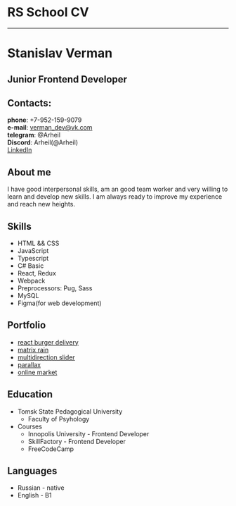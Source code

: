 # RS School CV
**************


# Stanislav Verman
## Junior Frontend Developer

## Contacts:
**phone**: +7-952-159-9079  
**e-mail**: verman_dev@vk.com  
**telegram**: @Arheil  
**Discord**: Arheil(@Arheil)   
[LinkedIn](https://www.linkedin.com/in/stanislav-verman-9681a11a4/)

## About me  
I have good interpersonal skills, am an good team worker and very willing to learn and develop new skills. I am always ready to improve my experience and reach new heights.

## Skills  
* HTML && CSS
* JavaScript
* Typescript
* C# Basic
* React, Redux
* Webpack
* Preprocessors: Pug, Sass
* MySQL
* Figma(for web development)

## Portfolio  
* [react burger delivery](https://github.com/Arheil/Burgers/tree/gh-pages/react-burger-delivery)
* [matrix rain](https://github.com/Arheil/matrixRain)
* [multidirection slider](https://github.com/Arheil/multidirection_slider)
* [parallax](https://github.com/Arheil/Parallax)
* [online market](https://github.com/Arheil/online_market)


## Education
* Tomsk State Pedagogical University
    + Faculty of Psyhology
* Courses
    + Innopolis University - Frontend Developer
    + SkillFactory - Frontend Developer
    + FreeCodeCamp

## Languages
* Russian  - native
* English - B1
